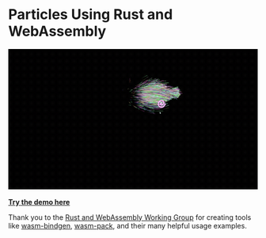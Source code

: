 # Particles Using Rust and WebAssembly
![Particles GIF](./particles.gif)

[**Try the demo here**][particle-demo-url]

Thank you to the [Rust and WebAssembly Working Group](https://github.com/rustwasm/team) for creating tools like [wasm-bindgen](https://github.com/rustwasm/wasm-bindgen), [wasm-pack](https://github.com/rustwasm/wasm-pack), and their many helpful usage examples.


[particle-demo-url]: <https://austinclem1.github.io/particles.html>
